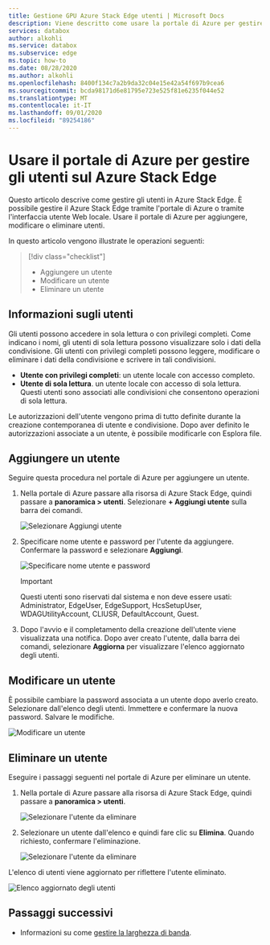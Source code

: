 ```yaml
---
title: Gestione GPU Azure Stack Edge utenti | Microsoft Docs
description: Viene descritto come usare la portale di Azure per gestire gli utenti sulla GPU di Azure Stack Edge.
services: databox
author: alkohli
ms.service: databox
ms.subservice: edge
ms.topic: how-to
ms.date: 08/28/2020
ms.author: alkohli
ms.openlocfilehash: 8400f134c7a2b9da32c04e15e42a54f697b9cea6
ms.sourcegitcommit: bcda98171d6e81795e723e525f81e6235f044e52
ms.translationtype: MT
ms.contentlocale: it-IT
ms.lasthandoff: 09/01/2020
ms.locfileid: "89254186"
---
```

# <a name="use-the-azure-portal-to-manage-users-on-your-azure-stack-edge"></a>Usare il portale di Azure per gestire gli utenti sul Azure Stack Edge

<!--[!INCLUDE [applies-to-skus](../../includes/azure-stack-edge-applies-to-all-sku.md)]-->

Questo articolo descrive come gestire gli utenti in Azure Stack Edge. È possibile gestire il Azure Stack Edge tramite l'portale di Azure o tramite l'interfaccia utente Web locale. Usare il portale di Azure per aggiungere, modificare o eliminare utenti.

In questo articolo vengono illustrate le operazioni seguenti:

> [!div class="checklist"]
> * Aggiungere un utente
> * Modificare un utente
> * Eliminare un utente

## <a name="about-users"></a>Informazioni sugli utenti

Gli utenti possono accedere in sola lettura o con privilegi completi. Come indicano i nomi, gli utenti di sola lettura possono visualizzare solo i dati della condivisione. Gli utenti con privilegi completi possono leggere, modificare o eliminare i dati della condivisione e scrivere in tali condivisioni.

 - **Utente con privilegi completi**: un utente locale con accesso completo.
 - **Utente di sola lettura**. un utente locale con accesso di sola lettura. Questi utenti sono associati alle condivisioni che consentono operazioni di sola lettura.

Le autorizzazioni dell'utente vengono prima di tutto definite durante la creazione contemporanea di utente e condivisione. Dopo aver definito le autorizzazioni associate a un utente, è possibile modificarle con Esplora file.


## <a name="add-a-user"></a>Aggiungere un utente

Seguire questa procedura nel portale di Azure per aggiungere un utente.

1. Nella portale di Azure passare alla risorsa di Azure Stack Edge, quindi passare a **panoramica > utenti**. Selezionare **+ Aggiungi utente** sulla barra dei comandi.

    ![Selezionare Aggiungi utente](media/azure-stack-edge-j-series-manage-users/add-user-1.png)

2. Specificare nome utente e password per l'utente da aggiungere. Confermare la password e selezionare **Aggiungi**.

    ![Specificare nome utente e password](media/azure-stack-edge-j-series-manage-users/add-user-2.png)

    > [!IMPORTANT] 
    > Questi utenti sono riservati dal sistema e non deve essere usati: Administrator, EdgeUser, EdgeSupport, HcsSetupUser, WDAGUtilityAccount, CLIUSR, DefaultAccount, Guest.  

3. Dopo l'avvio e il completamento della creazione dell'utente viene visualizzata una notifica. Dopo aver creato l'utente, dalla barra dei comandi, selezionare **Aggiorna** per visualizzare l'elenco aggiornato degli utenti.


## <a name="modify-user"></a>Modificare un utente

È possibile cambiare la password associata a un utente dopo averlo creato. Selezionare dall'elenco degli utenti. Immettere e confermare la nuova password. Salvare le modifiche.
 
![Modificare un utente](media/azure-stack-edge-j-series-manage-users/modify-user-1.png)


## <a name="delete-a-user"></a>Eliminare un utente

Eseguire i passaggi seguenti nel portale di Azure per eliminare un utente.


1. Nella portale di Azure passare alla risorsa di Azure Stack Edge, quindi passare a **panoramica > utenti**.

    ![Selezionare l'utente da eliminare](media/azure-stack-edge-j-series-manage-users/delete-user-1.png)

2. Selezionare un utente dall'elenco e quindi fare clic su **Elimina**. Quando richiesto, confermare l'eliminazione.

    ![Selezionare l'utente da eliminare](media/azure-stack-edge-j-series-manage-users/delete-user-2.png)

L'elenco di utenti viene aggiornato per riflettere l'utente eliminato.

![Elenco aggiornato degli utenti](media/azure-stack-edge-j-series-manage-users/delete-user-4.png)

## <a name="next-steps"></a>Passaggi successivi

- Informazioni su come [gestire la larghezza di banda](azure-stack-edge-j-series-manage-bandwidth-schedules.md).
